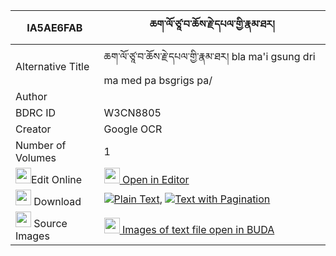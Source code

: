 |IA5AE6FAB|ཆག་ལོ་ཙཱ་བ་ཆོས་རྗེ་དཔལ་གྱི་རྣམ་ཐར། 
| --- | --- 
|Alternative Title |ཆག་ལོ་ཙཱ་བ་ཆོས་རྗེ་དཔལ་གྱི་རྣམ་ཐར། bla ma'i gsung dri ma med pa bsgrigs pa/
|Author | 
|BDRC ID | W3CN8805
|Creator | Google OCR
|Number of Volumes| 1
|<img width="25" src="https://img.icons8.com/color/25/000000/edit-property.png">Edit Online| [<img width="25" src="https://avatars.githubusercontent.com/u/45091458?s=200&v=4"> Open in Editor](http://editor.openpecha.org/IA5AE6FAB)
|<img width="25" src="https://img.icons8.com/fluent/48/000000/download-2.png"/>  Download | [![](https://img.icons8.com/color/20/000000/txt.png)Plain Text](https://github.com/Openpecha/IA5AE6FAB/releases/download/v1/chak_lotsawa_choje_pal_gyi_nam_plain_IA5AE6FAB.zip), [![](https://img.icons8.com/color/20/000000/txt.png)Text with Pagination](https://github.com/Openpecha/IA5AE6FAB/releases/download/v1/chak_lotsawa_choje_pal_gyi_nam_pages_IA5AE6FAB.zip)
|<img width="25" src="https://img.icons8.com/plasticine/100/000000/pictures-folder.png"/>  Source Images | [<img width="25" src="https://library.bdrc.io/icons/BUDA-small.svg"> Images of text file open in BUDA](https://library.bdrc.io/show/bdr:W3CN8805)